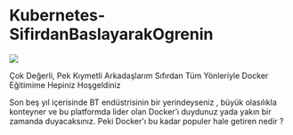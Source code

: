 # Kubernetes-SifirdanBaslayarakOgrenin

<html>
<body>

<p>
<a href="https://youtu.be/JrSU2-4Vl1U" /><img src="https://kubernetes.io/images/kubernetes-horizontal-color.png" />
</a>
</p>

</body>
</html>
Çok Değerli, Pek Kıymetli Arkadaşlarım Sıfırdan Tüm Yönleriyle Docker Eğitimime Hepiniz Hoşgeldiniz 

Son beş yıl içerisinde BT endüstrisinin bir yerindeyseniz , büyük olasılıkla konteyner ve bu platformda lider olan Docker’ı duydunuz yada yakın bir zamanda duyacaksınız. Peki Docker'ı bu kadar populer hale getiren nedir ?
